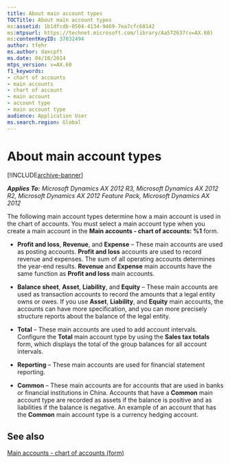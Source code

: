 ```yaml
---
title: About main account types
TOCTitle: About main account types
ms:assetid: 1b1dfcdb-0504-4134-9469-7ea7cfc68142
ms:mtpsurl: https://technet.microsoft.com/library/Aa572637(v=AX.60)
ms:contentKeyID: 37832494
author: tfehr
ms.author: daxcpft
ms.date: 04/18/2014
mtps_version: v=AX.60
f1_keywords:
- chart of accounts
- main accounts
- chart of account
- main account
- account type
- main account type
audience: Application User
ms.search.region: Global
---
```


# About main account types 


[!INCLUDE[archive-banner](includes/archive-banner.md)]


_**Applies To:** Microsoft Dynamics AX 2012 R3, Microsoft Dynamics AX 2012 R2, Microsoft Dynamics AX 2012 Feature Pack, Microsoft Dynamics AX 2012_

The following main account types determine how a main account is used in the chart of accounts. You must select a main account type when you create a main account in the **Main accounts - chart of accounts: %1** form.

  - **Profit and loss**, **Revenue**, and **Expense** – These main accounts are used as posting accounts. **Profit and loss** accounts are used to record revenue and expenses. The sum of all operating accounts determines the year-end results. **Revenue** and **Expense** main accounts have the same function as **Profit and loss** main accounts.

  - **Balance sheet**, **Asset**, **Liability**, and **Equity** – These main accounts are used as transaction accounts to record the amounts that a legal entity owns or owes. If you use **Asset**, **Liability**, and **Equity** main accounts, the accounts can have more specification, and you can more precisely structure reports about the balance of the legal entity.

  - **Total** – These main accounts are used to add account intervals. Configure the **Total** main account type by using the **Sales tax totals** form, which displays the total of the group balances for all account intervals.

  - **Reporting** – These main accounts are used for financial statement reporting.

  - **Common** – These main accounts are for accounts that are used in banks or financial institutions in China. Accounts that have a **Common** main account type are recorded as assets if the balance is positive and as liabilities if the balance is negative. An example of an account that has the **Common** main account type is a currency hedging account.

## See also

[Main accounts - chart of accounts (form)](https://technet.microsoft.com/library/hh209695\(v=ax.60\))

  


